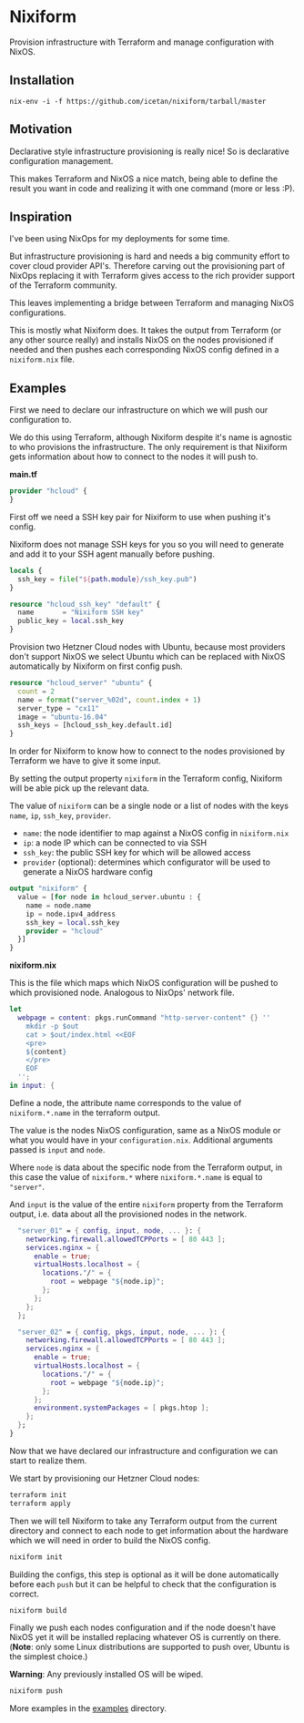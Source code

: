 # Nixiform

Provision infrastructure with Terraform and manage configuration with NixOS.

## Installation

```
nix-env -i -f https://github.com/icetan/nixiform/tarball/master
```

## Motivation

Declarative style infrastructure provisioning is really nice! So is declarative
configuration management.

This makes Terraform and NixOS a nice match, being able to define the result you
want in code and realizing it with one command (more or less :P).

## Inspiration

I've been using NixOps for my deployments for some time.

But infrastructure provisioning is hard and needs a big community effort
to cover cloud provider API's. Therefore carving out the provisioning part
of NixOps replacing it with Terraform gives access to the rich provider
support of the Terraform community.

This leaves implementing a bridge between Terraform and managing NixOS
configurations.

This is mostly what Nixiform does. It takes the output from Terraform (or any
other source really) and installs NixOS on the nodes provisioned if needed and
then pushes each corresponding NixOS config defined in a `nixiform.nix` file.

## Examples

First we need to declare our infrastructure on which we will push our
configuration to.

We do this using Terraform, although Nixiform despite it's name is agnostic to
who provisions the infrastructure. The only requirement is that Nixiform gets
information about how to connect to the nodes it will push to.

**main.tf**

```terraform
provider "hcloud" {
}
```

First off we need a SSH key pair for Nixiform to use when pushing it's config.

Nixiform does not manage SSH keys for you so you will need to generate and add
it to your SSH agent manually before pushing.

```terraform
locals {
  ssh_key = file("${path.module}/ssh_key.pub")
}

resource "hcloud_ssh_key" "default" {
  name       = "Nixiform SSH key"
  public_key = local.ssh_key
}
```

Provision two Hetzner Cloud nodes with Ubuntu, because most providers don't
support NixOS we select Ubuntu which can be replaced with NixOS automatically
by Nixiform on first config push.

```terraform
resource "hcloud_server" "ubuntu" {
  count = 2
  name = format("server_%02d", count.index + 1)
  server_type = "cx11"
  image = "ubuntu-16.04"
  ssh_keys = [hcloud_ssh_key.default.id]
}
```

In order for Nixiform to know how to connect to the nodes provisioned by
Terraform we have to give it some input.

By setting the output property `nixiform` in the Terraform config, Nixiform
will be able pick up the relevant data.

The value of `nixiform` can be a single node or a list of nodes with the keys
`name`, `ip`, `ssh_key`, `provider`.

- `name`: the node identifier to map against a NixOS config in `nixiform.nix`
- `ip`: a node IP which can be connected to via SSH
- `ssh_key`: the public SSH key for which will be allowed access
- `provider` (optional): determines which configurator will be used to
  generate a NixOS hardware config

```terraform
output "nixiform" {
  value = [for node in hcloud_server.ubuntu : {
    name = node.name
    ip = node.ipv4_address
    ssh_key = local.ssh_key
    provider = "hcloud"
  }]
}
```

**nixiform.nix**

This is the file which maps which NixOS configuration will be pushed to which
provisioned node. Analogous to NixOps' network file.

```nix
let
  webpage = content: pkgs.runCommand "http-server-content" {} ''
    mkdir -p $out
    cat > $out/index.html <<EOF
    <pre>
    ${content}
    </pre>
    EOF
  '';
in input: {
```

Define a node, the attribute name corresponds to the value of
`nixiform.*.name` in the terraform output.

The value is the nodes NixOS configuration, same as a NixOS module or what
you would have in your `configuration.nix`. Additional arguments passed is
`input` and `node`.

Where `node` is data about the specific node from the Terraform output, in
this case the value of `nixiform.*` where `nixiform.*.name` is equal to
`"server"`.

And `input` is the value of the entire `nixiform` property from the
Terraform output, i.e. data about all the provisioned nodes in the network.

```nix
  "server_01" = { config, input, node, ... }: {
    networking.firewall.allowedTCPPorts = [ 80 443 ];
    services.nginx = {
      enable = true;
      virtualHosts.localhost = {
        locations."/" = {
          root = webpage "${node.ip}";
        };
      };
    };
  };

  "server_02" = { config, pkgs, input, node, ... }: {
    networking.firewall.allowedTCPPorts = [ 80 443 ];
    services.nginx = {
      enable = true;
      virtualHosts.localhost = {
        locations."/" = {
          root = webpage "${node.ip}";
        };
      };
      environment.systemPackages = [ pkgs.htop ];
    };
  };
}
```

Now that we have declared our infrastructure and configuration we can start to
realize them.

We start by provisioning our Hetzner Cloud nodes:

```sh
terraform init
terraform apply
```

Then we will tell Nixiform to take any Terraform output from the current
directory and connect to each node to get information about the hardware which
we will need in order to build the NixOS config.

```sh
nixiform init
```

Building the configs, this step is optional as it will be done automatically
before each `push` but it can be helpful to check that the configuration is
correct.

```sh
nixiform build
```

Finally we push each nodes configuration and if the node doesn't have NixOS yet
it will be installed replacing whatever OS is currently on there. (**Note**:
only some Linux distributions are supported to push over, Ubuntu is the simplest
choice.)

**Warning**: Any previously installed OS will be wiped.

```sh
nixiform push
```

More examples in the [examples](./examples) directory.
